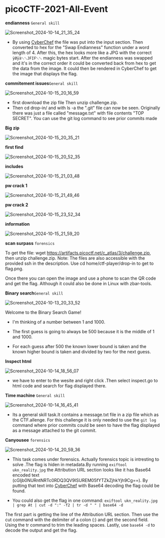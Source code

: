 # picoCTF-2021-All-Event



**endianness** <code>General skill</code>

![Screenshot_2024-10-14_21_35_24](https://github.com/user-attachments/assets/57ce6f3b-8792-48ea-8c33-3429c83b611c)

* By using [CyberChef](https://gchq.github.io/CyberChef/#recipe=To_Hex('Space',0)Swap_endianness('Hex',4,true)From_Hex('Auto')Render_Image('Raw')) the file was put into the input section. Then converted to hex for the "Swap Endianness" function under a word length of 4. After this, the hex looks more like a JPG with the correct `ÿØÿà␀␐JFIF␀␁` magic bytes start. After the endianness was swapped and it's in the correct order it could be converted back from hex to get the data from the image. It could then be rendered in CyberChef to get the image that displays the flag.



**commitement issues**<code>General skill</code>

![Screenshot_2024-10-15_20_16_59](https://github.com/user-attachments/assets/2ce8488d-3853-4848-a78a-522d1de7ac9e)

* first download the zip file Then unzip challenge.zip.
* Then cd drop-in/ and with ls -a the ".git" file can now be seen. Originally there was just a file called "message.txt" with file contents "TOP SECRET". You can use the git log command to see prior commits made 

**Big zip**


![Screenshot_2024-10-15_20_35_21](https://github.com/user-attachments/assets/523ac687-10e6-4ca6-af64-c282a42ae252)


**first find**

![Screenshot_2024-10-15_20_52_35](https://github.com/user-attachments/assets/8846a7b4-bf2b-4668-ba28-a2ea186ba516)


**includes**

![Screenshot_2024-10-15_21_03_48](https://github.com/user-attachments/assets/63f01475-e3e5-49b0-b737-99be9d60e54d)

**pw crack 1**

![Screenshot_2024-10-15_21_49_46](https://github.com/user-attachments/assets/1ce2ab03-65a8-4307-be5a-4d8b1169505f)

**pw crack 2**

![Screenshot_2024-10-15_23_52_34](https://github.com/user-attachments/assets/8b360c82-af9f-4235-90f4-0fea69e135e3)

**information**

![Screenshot_2024-10-15_21_59_20](https://github.com/user-attachments/assets/6c3d2408-0adf-4974-983f-9589d47e644c)

**scan surpass** <code>forensics</code>


To get the file: wget https://artifacts.picoctf.net/c_atlas/3/challenge.zip, then unzip challenge.zip. Note: The files are also accessible with the provided ssh in the description. Use cd home/ctf-player/drop-in to get to flag.png.

Once there you can open the image and use a phone to scan the QR code and get the flag. Although it could also be done in Linux with zbar-tools.

**Binary search**<code>General skill</code>

![Screenshot_2024-10-13_20_33_52](https://github.com/user-attachments/assets/b73eef84-555b-4271-a03b-8b8e47bfddf3)

Welcome to the Binary Search Game!
* I'm thinking of a number between 1 and 1000.

* The first guess is going to always be 500 because it is the middle of 1 and 1000.

* For each guess after 500 the known lower bound is taken and the known higher bound is taken and divided by two for the next guess.

**Inspect html**

![Screenshot_2024-10-14_18_56_07](https://github.com/user-attachments/assets/2ff82198-7272-441d-ae90-4b446b0e3ca3)

* we have to enter to the wesite and right click .Then select inspect.go to html code and search for flag displayed there.


**Time machine**  <code>General skill</code>

![Screenshot_2024-10-14_16_45_41](https://github.com/user-attachments/assets/5c7e2919-815d-4f11-908e-b93f1bc88b4b)

* Its a general skill task.It contains a message.txt file in a zip file which as the CTF.allenge. For this challenge it is only needed to use the `git log` command where prior commits could be seen to have the flag displayed as a message attached to the git commit.

**Canyousee** <code>forensics</code>

![Screenshot_2024-10-14_20_59_36](https://github.com/user-attachments/assets/df81aed1-d616-4517-8ed2-e59179ae900f)

* This task comes under forensics. Actually forensics topic is intresting to solve .The flag is hiden in metadata.By running `exiftool ukn_reality.jpg` the Attribution URL section looks like it has Base64 encoded text (cGljb0NURntNRTc0RDQ3QV9ISUREM05fYTZkZjhkYjh9Cg==). By putting that text into [CyberChef](https://gchq.github.io/CyberChef/#recipe=From_Base64('A-Za-z0-9%2B/%3D',true,false)) with Base64 decoding the flag could be found.

* You could also get the flag in one command: `exiftool ukn_reality.jpg | grep At | cut -d ":" -f2 | tr -d " " | base64 -d`

The first part is getting the line of the Attribution URL section. Then use the cut command with the delimiter of a colon (:) and get the second field. Using the tr command to trim the leading spaces. Lastly, use `base64 -d` to decode the output and get the flag.

